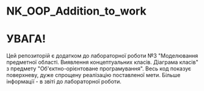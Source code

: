 # NK_OOP_Addition_to_work
# УВАГА!
Цей репозиторій є додатком до лабораторної роботи №3 "Моделювання предметної області. Виявлення концептуальних класів. Діаграма класів" з предмету "Об'єктно-орієнтоване програмування". 
Весь код показує поверхневу, дуже спрощену реалізацію поставленої мети. 
Більше інформації - в звіті до лабораторної роботи.

